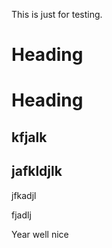 This is just for testing.

# Heading  

# Heading

## kfjalk

## jafkldjlk

jfkadjl

fjadlj

Year well nice
